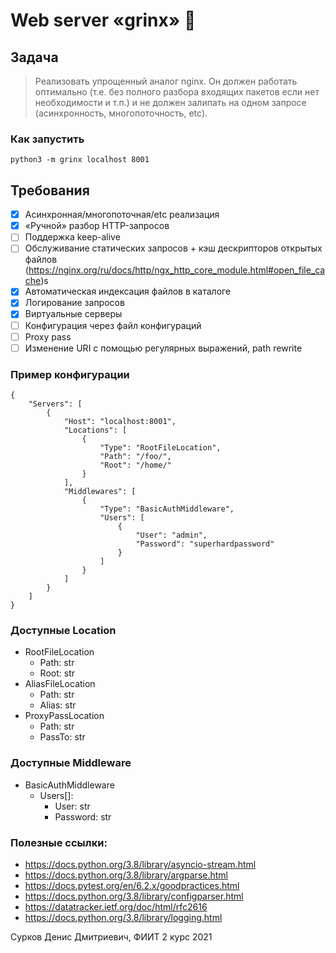 # Web server «grinx» 🥸

## Задача
> Реализовать упрощенный аналог nginx. Он должен работать оптимально (т.е. без полного разбора входящих пакетов если нет необходимости и т.п.) и не должен залипать на одном запросе (асинхронность, многопоточность, etc).


### Как запустить
`python3 -m grinx localhost 8001`


## Требования
- [x] Асинхронная/многопоточная/etc реализация
- [x] «Ручной» разбор HTTP-запросов
- [ ] Поддержка keep-alive
- [ ] Обслуживание статических запросов + кэш дескрипторов открытых файлов (https://nginx.org/ru/docs/http/ngx_http_core_module.html#open_file_cache)s
- [x] Автоматическая индексация файлов в каталоге
- [x] Логирование запросов
- [x] Виртуальные серверы
- [ ] Конфигурация через файл конфигураций
- [ ] Proxy pass
- [ ] Изменение URI с помощью регулярных выражений, path rewrite

### Пример конфигурации
```
{
    "Servers": [
        {
            "Host": "localhost:8001",
            "Locations": [
                {
                    "Type": "RootFileLocation",
                    "Path": "/foo/",
                    "Root": "/home/"
                }
            ],
            "Middlewares": [
                {
                    "Type": "BasicAuthMiddleware",
                    "Users": [
                        {
                            "User": "admin",
                            "Password": "superhardpassword"
                        }
                    ]
                }
            ]
        }
    ]
}
```

### Доступные Location

- RootFileLocation
  - Path: str
  - Root: str
- AliasFileLocation
  - Path: str
  - Alias: str
- ProxyPassLocation
  - Path: str
  - PassTo: str

### Доступные Middleware
- BasicAuthMiddleware
  - Users[]:
    - User: str
    - Password: str


### Полезные ссылки:
- https://docs.python.org/3.8/library/asyncio-stream.html
- https://docs.python.org/3.8/library/argparse.html
- https://docs.pytest.org/en/6.2.x/goodpractices.html
- https://docs.python.org/3.8/library/configparser.html
- https://datatracker.ietf.org/doc/html/rfc2616
- https://docs.python.org/3.8/library/logging.html

Сурков Денис Дмитриевич, ФИИТ 2 курс 2021